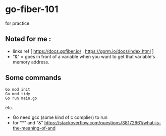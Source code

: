 # go-fiber-101
for practice

## Noted for me :
- links ref [
https://docs.gofiber.io/
,
https://gorm.io/docs/index.html
]
- "&" = goes in front of a variable when you want to get that variable's memory address.

## Some commands
```
Go mod init
Go mod tidy
Go run main.go
```
etc.
- Go need gcc (some kind of c complier) to run
- for "*" and "&" https://stackoverflow.com/questions/38172661/what-is-the-meaning-of-and

